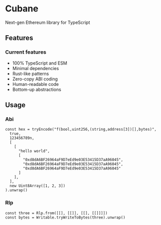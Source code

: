 # Cubane

Next-gen Ethereum library for TypeScript

## Features

### Current features
- 100% TypeScript and ESM
- Minimal dependencies
- Rust-like patterns
- Zero-copy ABI coding
- Human-readable code
- Bottom-up abstractions

## Usage

### Abi

```tsx
const hex = tryEncode("f(bool,uint256,(string,address[3])[],bytes)",
  true,
  123456789n,
  [
    [
      "hello world",
      [
        "0xd8dA6BF26964aF9D7eEd9e03E53415D37aA96045",
        "0xd8dA6BF26964aF9D7eEd9e03E53415D37aA96045",
        "0xd8dA6BF26964aF9D7eEd9e03E53415D37aA96045"
      ]
    ],
  ],
  new Uint8Array([1, 2, 3])
).unwrap()
```

### Rlp

```tsx
const three = Rlp.from([[], [[]], [[], [[]]]])
const bytes = Writable.tryWriteToBytes(three).unwrap()
```